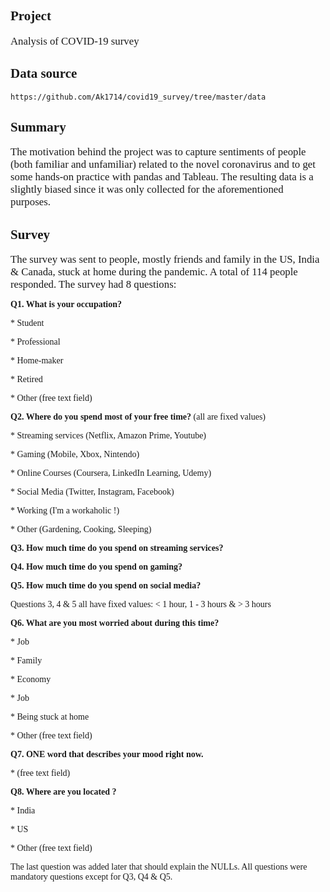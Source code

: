 
## <b><span style="font-family: Book Antiqua; font-size: 1em;">Project</b>

 <span style="font-family: Times New Roman; font-size: 1.2em;">Analysis of COVID-19 survey
		
	
		
## <b><span style="font-family: Book Antiqua; font-size: 1em;">Data source</b>

    https://github.com/Ak1714/covid19_survey/tree/master/data

## <b><span style="font-family: Book Antiqua; font-size: 1em;">Summary</b>

 <span style="font-family: Times New Roman; font-size: 1.2em;">The motivation behind the project was to capture sentiments of people (both familiar and unfamiliar) related to the novel coronavirus and to get some hands-on practice with pandas and Tableau. The resulting data is a slightly biased since it was only collected for the aforementioned purposes.
 

## <b><span style="font-family: Book Antiqua; font-size: 1em;">Survey</b>

 <span style="font-family: Times New Roman; font-size: 1.2em;">The survey was sent to people, mostly friends and family in the US, India & Canada, stuck at home during the pandemic. A total of 114 people responded. The survey had 8 questions:
 
 </b><span style="font-family: Book Antiqua; font-size: 1em;"><b>Q1. What is your occupation? </b>
 
 <span style="font-family: Book Antiqua; font-size: 1em;">* Student
 
 <span style="font-family: Book Antiqua; font-size: 1em;">* Professional
 
 <span style="font-family: Book Antiqua; font-size: 1em;">* Home-maker
 
 <span style="font-family: Book Antiqua; font-size: 1em;">* Retired
 
 <span style="font-family: Book Antiqua; font-size: 1em;">* Other (free text field)
 
 </b><span style="font-family: Book Antiqua; font-size: 1em;"><b>Q2. Where do you spend most of your free time?</b> (all are fixed values)
 
 <span style="font-family: Book Antiqua; font-size: 1em;">* Streaming services (Netflix, Amazon Prime, Youtube)
 
 <span style="font-family: Book Antiqua; font-size: 1em;">* Gaming (Mobile, Xbox, Nintendo)
 
 <span style="font-family: Book Antiqua; font-size: 1em;">* Online Courses (Coursera, LinkedIn Learning, Udemy)
 
 <span style="font-family: Book Antiqua; font-size: 1em;">* Social Media (Twitter, Instagram, Facebook)
 
 <span style="font-family: Book Antiqua; font-size: 1em;">* Working (I'm a workaholic !)
 
 <span style="font-family: Book Antiqua; font-size: 1em;">* Other (Gardening, Cooking, Sleeping)
 
 </b><span style="font-family: Book Antiqua; font-size: 1em;"><b>Q3. How much time do you spend on streaming services?</b>
 
 </b><span style="font-family: Book Antiqua; font-size: 1em;"><b>Q4. How much time do you spend on gaming?</b>
 
 </b><span style="font-family: Book Antiqua; font-size: 1em;"><b>Q5. How much time do you spend on social media?</b>
 
 </b><span style="font-family: Book Antiqua; font-size: 1em;">Questions 3, 4 & 5 all have fixed values: < 1 hour, 1 - 3 hours & > 3 hours
 
 </b><span style="font-family: Book Antiqua; font-size: 1em;"><b>Q6. What are you most worried about during this time?</b>
 
 <span style="font-family: Book Antiqua; font-size: 1em;">* Job
 
 <span style="font-family: Book Antiqua; font-size: 1em;">* Family
 
 <span style="font-family: Book Antiqua; font-size: 1em;">* Economy
 
 <span style="font-family: Book Antiqua; font-size: 1em;">* Job
 
 <span style="font-family: Book Antiqua; font-size: 1em;">* Being stuck at home
 
 <span style="font-family: Book Antiqua; font-size: 1em;">* Other (free text field)
 
 </b><span style="font-family: Book Antiqua; font-size: 1em;"><b>Q7. ONE word that describes your mood right now.</b>
 
 <span style="font-family: Book Antiqua; font-size: 1em;">* (free text field)
 
 </b><span style="font-family: Book Antiqua; font-size: 1em;"><b>Q8. Where are you located ?</b>
 
 <span style="font-family: Book Antiqua; font-size: 1em;">* India
 
 <span style="font-family: Book Antiqua; font-size: 1em;">* US
 
 <span style="font-family: Book Antiqua; font-size: 1em;">* Other (free text field)
 
 <span style="font-family: Book Antiqua; font-size: 1em;">The last question was added later that should explain the NULLs. All questions were mandatory questions except for Q3, Q4 & Q5.</span>
 
 